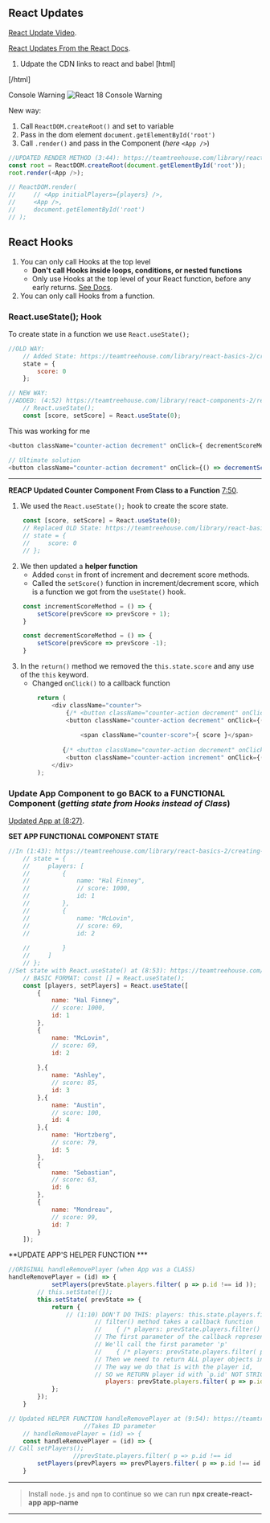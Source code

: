 ## React Updates

[React Update Video](https://teamtreehouse.com/library/react-components-2/react-update#notes).

[React Updates From the React Docs](https://reactjs.org/blog/2022/03/08/react-18-upgrade-guide.html#updates-to-client-rendering-apis).

1. Udpate the CDN links to react and babel
[html]
<script crossorigin src="https://unpkg.com/react@18/umd/react.development.js"></script>
<script crossorigin src="https://unpkg.com/react-dom@18/umd/react-dom.development.js"></script>
<script src="https://unpkg.com/@babel/standalone/babel.min.js"></script>

[/html]

Console Warning
![React 18 Console Warning](https://i.imgur.com/sWekNGg.png)

New way: 
1. Call `ReactDOM.createRoot()` and set to variable
2. Pass in the dom element `document.getElementById('root')`
3. Call `.render()` and pass in the Component (_here_ `<App />`)

```js
//UPDATED RENDER METHOD (3:44): https://teamtreehouse.com/library/react-components-2/react-update#notes
const root = ReactDOM.createRoot(document.getElementById('root')); 
root.render(<App />); 

// ReactDOM.render(
//     // <App initialPlayers={players} />,
//     <App />,
//     document.getElementById('root')
// );

```


## React Hooks  
1. You can only call Hooks at the top level
    - **Don't call Hooks inside loops, conditions, or nested functions**
    - Only use Hooks at the top level of your React function, before any early returns. [See Docs](https://reactjs.org/docs/hooks-rules.html).
2. You can only call Hooks from a function. 

### React.useState(); Hook
To create state in a function we use `React.useState();`

```js
//OLD WAY: 
    // Added State: https://teamtreehouse.com/library/react-basics-2/create-a-stateful-component
    state = {
        score: 0
    };

// NEW WAY: 
//ADDED: (4:52) https://teamtreehouse.com/library/react-components-2/react-update
    // React.useState(); 
    const [score, setScore] = React.useState(0); 

```


This was working for me
```js
<button className="counter-action decrement" onClick={ decrementScoreMethod }> - </button>

// Ultimate solution
<button className="counter-action decrement" onClick={() => decrementScoreMethod() }> - </button>

```

---
**REACP Updated Counter Component From Class to a Function** [7:50](https://teamtreehouse.com/library/react-components-2/react-update).
1. We used the `React.useState();` hook to create the score state.
```js
    const [score, setScore] = React.useState(0); 
    // Replaced OLD State: https://teamtreehouse.com/library/react-basics-2/create-a-stateful-component
    // state = {
    //     score: 0
    // };
```
2. We then updated a **helper function** 
    - Added `const` in front of increment and decrement score methods. 
    - Called the `setScore()` function in increment/decrement score, which is a function we got from the `useState()` hook.
```js
    const incrementScoreMethod = () => {
        setScore(prevScore => prevScore + 1);   
    }

    const decrementScoreMethod = () => {
        setScore(prevScore => prevScore -1);           
    }

```

3. In the `return()` method we removed the `this.state.score` and any use of the `this` keyword.
    - Changed `onClick()` to a callback function

```js
        return (
            <div className="counter">
                {/* <button className="counter-action decrement" onClick={ this.decrementScoreMethod.bind(this) }> - </button> */}
                <button className="counter-action decrement" onClick={() => decrementScoreMethod() }> - </button>
                    
                    <span className="counter-score">{ score }</span>
               
               {/* <button className="counter-action decrement" onClick={ this.incrementScoreMethod.bind(this) }> - </button> */}
                <button className="counter-action increment" onClick={() => incrementScoreMethod() }> + </button>
            </div>
        );

```


### Update App Component to go BACK to a FUNCTIONAL Component (_getting state from Hooks instead of Class_)

[Updated App at (8:27)](https://teamtreehouse.com/library/react-components-2/react-update).



**SET APP FUNCTIONAL COMPONENT STATE**
```js
//In (1:43): https://teamtreehouse.com/library/react-basics-2/creating-the-application-state
    // state = {
    //     players: [
    //         {
    //             name: "Hal Finney",
    //             // score: 1000, 
    //             id: 1
    //         },
    //         {
    //             name: "McLovin",
    //             // score: 69, 
    //             id: 2
        
    //         }
    //     ]
    // };
//Set state with React.useState() at (8:53): https://teamtreehouse.com/library/react-components-2/react-update
    // BASIC FORMAT: const [] = React.useState();
    const [players, setPlayers] = React.useState([
        {
            name: "Hal Finney",
            // score: 1000, 
            id: 1
        },
        {
            name: "McLovin",
            // score: 69, 
            id: 2
    
        },{
            name: "Ashley",
            // score: 85, 
            id: 3
        },{
            name: "Austin",
            // score: 100, 
            id: 4
        },{
            name: "Hortzberg",
            // score: 79, 
            id: 5
        }, 
        {
            name: "Sebastian",
            // score: 63,
            id: 6 
        },
        {
            name: "Mondreau",
            // score: 99, 
            id: 7
        }
    ]);

```


**UPDATE APP'S HELPER FUNCTION ***

```js
//ORIGINAL handleRemovePlayer (when App was a CLASS)
handleRemovePlayer = (id) => {
            setPlayers(prevState.players.filter( p => p.id !== id )); 
        // this.setState({});
        this.setState( prevState => {
            return {
                // (1:10) DON'T DO THIS: players: this.state.players.filter()
                        // filter() method takes a callback function
                        //    { /* players: prevState.players.filter() */ }
                        // The first parameter of the callback represents the current item being processed in the array
                        // We'll call the first parameter 'p' 
                        //    { /* players: prevState.players.filter( p ) */ }
                        // Then we need to return ALL player objects in state EXCEPT for the one we want to remove. 
                        // The way we do that is with the player id,
                        // SO we RETURN player id with `p.id' NOT STRICTLY EQUAL TO id
                           players: prevState.players.filter( p => p.id !== id )
            };
        });
    }

// Updated HELPER FUNCTION handleRemovePlayer at (9:54): https://teamtreehouse.com/library/react-components-2/react-update
                     //Takes ID parameter
    // handleRemovePlayer = (id) => {
    const handleRemovePlayer = (id) => {
// Call setPlayers(); 
                  //prevState.players.filter( p => p.id !== id
        setPlayers(prevPlayers => prevPlayers.filter( p => p.id !== id )); 
    }

```

---
>Install `node.js` and `npm` to continue so we can run **npx create-react-app app-name**
---


